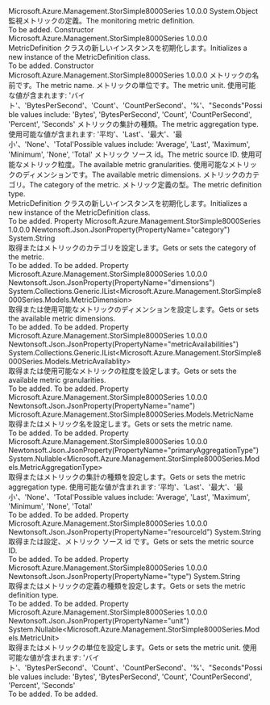 <Type Name="MetricDefinition" FullName="Microsoft.Azure.Management.StorSimple8000Series.Models.MetricDefinition">
  <TypeSignature Language="C#" Value="public class MetricDefinition" />
  <TypeSignature Language="ILAsm" Value=".class public auto ansi beforefieldinit MetricDefinition extends System.Object" />
  <TypeSignature Language="DocId" Value="T:Microsoft.Azure.Management.StorSimple8000Series.Models.MetricDefinition" />
  <TypeSignature Language="VB.NET" Value="Public Class MetricDefinition" />
  <TypeSignature Language="F#" Value="type MetricDefinition = class" />
  <AssemblyInfo>
    <AssemblyName>Microsoft.Azure.Management.StorSimple8000Series</AssemblyName>
    <AssemblyVersion>1.0.0.0</AssemblyVersion>
  </AssemblyInfo>
  <Base>
    <BaseTypeName>System.Object</BaseTypeName>
  </Base>
  <Interfaces />
  <Docs>
    <summary>
            <span data-ttu-id="6e06e-101">監視メトリックの定義。</span><span class="sxs-lookup"><span data-stu-id="6e06e-101">The monitoring metric definition.</span></span>
            </summary>
    <remarks>To be added.</remarks>
  </Docs>
  <Members>
    <Member MemberName=".ctor">
      <MemberSignature Language="C#" Value="public MetricDefinition ();" />
      <MemberSignature Language="ILAsm" Value=".method public hidebysig specialname rtspecialname instance void .ctor() cil managed" />
      <MemberSignature Language="DocId" Value="M:Microsoft.Azure.Management.StorSimple8000Series.Models.MetricDefinition.#ctor" />
      <MemberSignature Language="VB.NET" Value="Public Sub New ()" />
      <MemberType>Constructor</MemberType>
      <AssemblyInfo>
        <AssemblyName>Microsoft.Azure.Management.StorSimple8000Series</AssemblyName>
        <AssemblyVersion>1.0.0.0</AssemblyVersion>
      </AssemblyInfo>
      <Parameters />
      <Docs>
        <summary>
            <span data-ttu-id="6e06e-102">MetricDefinition クラスの新しいインスタンスを初期化します。</span><span class="sxs-lookup"><span data-stu-id="6e06e-102">Initializes a new instance of the MetricDefinition class.</span></span>
            </summary>
        <remarks>To be added.</remarks>
      </Docs>
    </Member>
    <Member MemberName=".ctor">
      <MemberSignature Language="C#" Value="public MetricDefinition (Microsoft.Azure.Management.StorSimple8000Series.Models.MetricName name = null, Nullable&lt;Microsoft.Azure.Management.StorSimple8000Series.Models.MetricUnit&gt; unit = null, Nullable&lt;Microsoft.Azure.Management.StorSimple8000Series.Models.MetricAggregationType&gt; primaryAggregationType = null, string resourceId = null, System.Collections.Generic.IList&lt;Microsoft.Azure.Management.StorSimple8000Series.Models.MetricAvailablity&gt; metricAvailabilities = null, System.Collections.Generic.IList&lt;Microsoft.Azure.Management.StorSimple8000Series.Models.MetricDimension&gt; dimensions = null, string category = null, string type = null);" />
      <MemberSignature Language="ILAsm" Value=".method public hidebysig specialname rtspecialname instance void .ctor(class Microsoft.Azure.Management.StorSimple8000Series.Models.MetricName name, valuetype System.Nullable`1&lt;valuetype Microsoft.Azure.Management.StorSimple8000Series.Models.MetricUnit&gt; unit, valuetype System.Nullable`1&lt;valuetype Microsoft.Azure.Management.StorSimple8000Series.Models.MetricAggregationType&gt; primaryAggregationType, string resourceId, class System.Collections.Generic.IList`1&lt;class Microsoft.Azure.Management.StorSimple8000Series.Models.MetricAvailablity&gt; metricAvailabilities, class System.Collections.Generic.IList`1&lt;class Microsoft.Azure.Management.StorSimple8000Series.Models.MetricDimension&gt; dimensions, string category, string type) cil managed" />
      <MemberSignature Language="DocId" Value="M:Microsoft.Azure.Management.StorSimple8000Series.Models.MetricDefinition.#ctor(Microsoft.Azure.Management.StorSimple8000Series.Models.MetricName,System.Nullable{Microsoft.Azure.Management.StorSimple8000Series.Models.MetricUnit},System.Nullable{Microsoft.Azure.Management.StorSimple8000Series.Models.MetricAggregationType},System.String,System.Collections.Generic.IList{Microsoft.Azure.Management.StorSimple8000Series.Models.MetricAvailablity},System.Collections.Generic.IList{Microsoft.Azure.Management.StorSimple8000Series.Models.MetricDimension},System.String,System.String)" />
      <MemberSignature Language="VB.NET" Value="Public Sub New (Optional name As MetricName = null, Optional unit As Nullable(Of MetricUnit) = null, Optional primaryAggregationType As Nullable(Of MetricAggregationType) = null, Optional resourceId As String = null, Optional metricAvailabilities As IList(Of MetricAvailablity) = null, Optional dimensions As IList(Of MetricDimension) = null, Optional category As String = null, Optional type As String = null)" />
      <MemberSignature Language="F#" Value="new Microsoft.Azure.Management.StorSimple8000Series.Models.MetricDefinition : Microsoft.Azure.Management.StorSimple8000Series.Models.MetricName * Nullable&lt;Microsoft.Azure.Management.StorSimple8000Series.Models.MetricUnit&gt; * Nullable&lt;Microsoft.Azure.Management.StorSimple8000Series.Models.MetricAggregationType&gt; * string * System.Collections.Generic.IList&lt;Microsoft.Azure.Management.StorSimple8000Series.Models.MetricAvailablity&gt; * System.Collections.Generic.IList&lt;Microsoft.Azure.Management.StorSimple8000Series.Models.MetricDimension&gt; * string * string -&gt; Microsoft.Azure.Management.StorSimple8000Series.Models.MetricDefinition" Usage="new Microsoft.Azure.Management.StorSimple8000Series.Models.MetricDefinition (name, unit, primaryAggregationType, resourceId, metricAvailabilities, dimensions, category, type)" />
      <MemberType>Constructor</MemberType>
      <AssemblyInfo>
        <AssemblyName>Microsoft.Azure.Management.StorSimple8000Series</AssemblyName>
        <AssemblyVersion>1.0.0.0</AssemblyVersion>
      </AssemblyInfo>
      <Parameters>
        <Parameter Name="name" Type="Microsoft.Azure.Management.StorSimple8000Series.Models.MetricName" />
        <Parameter Name="unit" Type="System.Nullable&lt;Microsoft.Azure.Management.StorSimple8000Series.Models.MetricUnit&gt;" />
        <Parameter Name="primaryAggregationType" Type="System.Nullable&lt;Microsoft.Azure.Management.StorSimple8000Series.Models.MetricAggregationType&gt;" />
        <Parameter Name="resourceId" Type="System.String" />
        <Parameter Name="metricAvailabilities" Type="System.Collections.Generic.IList&lt;Microsoft.Azure.Management.StorSimple8000Series.Models.MetricAvailablity&gt;" />
        <Parameter Name="dimensions" Type="System.Collections.Generic.IList&lt;Microsoft.Azure.Management.StorSimple8000Series.Models.MetricDimension&gt;" />
        <Parameter Name="category" Type="System.String" />
        <Parameter Name="type" Type="System.String" />
      </Parameters>
      <Docs>
        <param name="name"><span data-ttu-id="6e06e-103">メトリックの名前です。</span><span class="sxs-lookup"><span data-stu-id="6e06e-103">The metric name.</span></span></param>
        <param name="unit"><span data-ttu-id="6e06e-104">メトリックの単位です。</span><span class="sxs-lookup"><span data-stu-id="6e06e-104">The metric unit.</span></span> <span data-ttu-id="6e06e-105">使用可能な値が含まれます: 'バイト'、'BytesPerSecond'、'Count'、'CountPerSecond'、'%'、"Seconds"</span><span class="sxs-lookup"><span data-stu-id="6e06e-105">Possible values include: 'Bytes', 'BytesPerSecond', 'Count', 'CountPerSecond', 'Percent', 'Seconds'</span></span></param>
        <param name="primaryAggregationType"><span data-ttu-id="6e06e-106">メトリックの集計の種類。</span><span class="sxs-lookup"><span data-stu-id="6e06e-106">The metric aggregation type.</span></span>
            <span data-ttu-id="6e06e-107">使用可能な値が含まれます: '平均'、'Last'、'最大'、'最小'、'None'、'Total'</span><span class="sxs-lookup"><span data-stu-id="6e06e-107">Possible values include: 'Average', 'Last', 'Maximum', 'Minimum', 'None', 'Total'</span></span></param>
        <param name="resourceId"><span data-ttu-id="6e06e-108">メトリック ソース id。</span><span class="sxs-lookup"><span data-stu-id="6e06e-108">The metric source ID.</span></span></param>
        <param name="metricAvailabilities"><span data-ttu-id="6e06e-109">使用可能なメトリック粒度。</span><span class="sxs-lookup"><span data-stu-id="6e06e-109">The available metric granularities.</span></span></param>
        <param name="dimensions"><span data-ttu-id="6e06e-110">使用可能なメトリックのディメンションです。</span><span class="sxs-lookup"><span data-stu-id="6e06e-110">The available metric dimensions.</span></span></param>
        <param name="category"><span data-ttu-id="6e06e-111">メトリックのカテゴリ。</span><span class="sxs-lookup"><span data-stu-id="6e06e-111">The category of the metric.</span></span></param>
        <param name="type"><span data-ttu-id="6e06e-112">メトリック定義の型。</span><span class="sxs-lookup"><span data-stu-id="6e06e-112">The metric definition type.</span></span></param>
        <summary>
            <span data-ttu-id="6e06e-113">MetricDefinition クラスの新しいインスタンスを初期化します。</span><span class="sxs-lookup"><span data-stu-id="6e06e-113">Initializes a new instance of the MetricDefinition class.</span></span>
            </summary>
        <remarks>To be added.</remarks>
      </Docs>
    </Member>
    <Member MemberName="Category">
      <MemberSignature Language="C#" Value="public string Category { get; set; }" />
      <MemberSignature Language="ILAsm" Value=".property instance string Category" />
      <MemberSignature Language="DocId" Value="P:Microsoft.Azure.Management.StorSimple8000Series.Models.MetricDefinition.Category" />
      <MemberSignature Language="VB.NET" Value="Public Property Category As String" />
      <MemberSignature Language="F#" Value="member this.Category : string with get, set" Usage="Microsoft.Azure.Management.StorSimple8000Series.Models.MetricDefinition.Category" />
      <MemberType>Property</MemberType>
      <AssemblyInfo>
        <AssemblyName>Microsoft.Azure.Management.StorSimple8000Series</AssemblyName>
        <AssemblyVersion>1.0.0.0</AssemblyVersion>
      </AssemblyInfo>
      <Attributes>
        <Attribute>
          <AttributeName>Newtonsoft.Json.JsonProperty(PropertyName="category")</AttributeName>
        </Attribute>
      </Attributes>
      <ReturnValue>
        <ReturnType>System.String</ReturnType>
      </ReturnValue>
      <Docs>
        <summary>
            <span data-ttu-id="6e06e-114">取得またはメトリックのカテゴリを設定します。</span><span class="sxs-lookup"><span data-stu-id="6e06e-114">Gets or sets the category of the metric.</span></span>
            </summary>
        <value>To be added.</value>
        <remarks>To be added.</remarks>
      </Docs>
    </Member>
    <Member MemberName="Dimensions">
      <MemberSignature Language="C#" Value="public System.Collections.Generic.IList&lt;Microsoft.Azure.Management.StorSimple8000Series.Models.MetricDimension&gt; Dimensions { get; set; }" />
      <MemberSignature Language="ILAsm" Value=".property instance class System.Collections.Generic.IList`1&lt;class Microsoft.Azure.Management.StorSimple8000Series.Models.MetricDimension&gt; Dimensions" />
      <MemberSignature Language="DocId" Value="P:Microsoft.Azure.Management.StorSimple8000Series.Models.MetricDefinition.Dimensions" />
      <MemberSignature Language="VB.NET" Value="Public Property Dimensions As IList(Of MetricDimension)" />
      <MemberSignature Language="F#" Value="member this.Dimensions : System.Collections.Generic.IList&lt;Microsoft.Azure.Management.StorSimple8000Series.Models.MetricDimension&gt; with get, set" Usage="Microsoft.Azure.Management.StorSimple8000Series.Models.MetricDefinition.Dimensions" />
      <MemberType>Property</MemberType>
      <AssemblyInfo>
        <AssemblyName>Microsoft.Azure.Management.StorSimple8000Series</AssemblyName>
        <AssemblyVersion>1.0.0.0</AssemblyVersion>
      </AssemblyInfo>
      <Attributes>
        <Attribute>
          <AttributeName>Newtonsoft.Json.JsonProperty(PropertyName="dimensions")</AttributeName>
        </Attribute>
      </Attributes>
      <ReturnValue>
        <ReturnType>System.Collections.Generic.IList&lt;Microsoft.Azure.Management.StorSimple8000Series.Models.MetricDimension&gt;</ReturnType>
      </ReturnValue>
      <Docs>
        <summary>
            <span data-ttu-id="6e06e-115">取得または使用可能なメトリックのディメンションを設定します。</span><span class="sxs-lookup"><span data-stu-id="6e06e-115">Gets or sets the available metric dimensions.</span></span>
            </summary>
        <value>To be added.</value>
        <remarks>To be added.</remarks>
      </Docs>
    </Member>
    <Member MemberName="MetricAvailabilities">
      <MemberSignature Language="C#" Value="public System.Collections.Generic.IList&lt;Microsoft.Azure.Management.StorSimple8000Series.Models.MetricAvailablity&gt; MetricAvailabilities { get; set; }" />
      <MemberSignature Language="ILAsm" Value=".property instance class System.Collections.Generic.IList`1&lt;class Microsoft.Azure.Management.StorSimple8000Series.Models.MetricAvailablity&gt; MetricAvailabilities" />
      <MemberSignature Language="DocId" Value="P:Microsoft.Azure.Management.StorSimple8000Series.Models.MetricDefinition.MetricAvailabilities" />
      <MemberSignature Language="VB.NET" Value="Public Property MetricAvailabilities As IList(Of MetricAvailablity)" />
      <MemberSignature Language="F#" Value="member this.MetricAvailabilities : System.Collections.Generic.IList&lt;Microsoft.Azure.Management.StorSimple8000Series.Models.MetricAvailablity&gt; with get, set" Usage="Microsoft.Azure.Management.StorSimple8000Series.Models.MetricDefinition.MetricAvailabilities" />
      <MemberType>Property</MemberType>
      <AssemblyInfo>
        <AssemblyName>Microsoft.Azure.Management.StorSimple8000Series</AssemblyName>
        <AssemblyVersion>1.0.0.0</AssemblyVersion>
      </AssemblyInfo>
      <Attributes>
        <Attribute>
          <AttributeName>Newtonsoft.Json.JsonProperty(PropertyName="metricAvailabilities")</AttributeName>
        </Attribute>
      </Attributes>
      <ReturnValue>
        <ReturnType>System.Collections.Generic.IList&lt;Microsoft.Azure.Management.StorSimple8000Series.Models.MetricAvailablity&gt;</ReturnType>
      </ReturnValue>
      <Docs>
        <summary>
            <span data-ttu-id="6e06e-116">取得または使用可能なメトリックの粒度を設定します。</span><span class="sxs-lookup"><span data-stu-id="6e06e-116">Gets or sets the available metric granularities.</span></span>
            </summary>
        <value>To be added.</value>
        <remarks>To be added.</remarks>
      </Docs>
    </Member>
    <Member MemberName="Name">
      <MemberSignature Language="C#" Value="public Microsoft.Azure.Management.StorSimple8000Series.Models.MetricName Name { get; set; }" />
      <MemberSignature Language="ILAsm" Value=".property instance class Microsoft.Azure.Management.StorSimple8000Series.Models.MetricName Name" />
      <MemberSignature Language="DocId" Value="P:Microsoft.Azure.Management.StorSimple8000Series.Models.MetricDefinition.Name" />
      <MemberSignature Language="VB.NET" Value="Public Property Name As MetricName" />
      <MemberSignature Language="F#" Value="member this.Name : Microsoft.Azure.Management.StorSimple8000Series.Models.MetricName with get, set" Usage="Microsoft.Azure.Management.StorSimple8000Series.Models.MetricDefinition.Name" />
      <MemberType>Property</MemberType>
      <AssemblyInfo>
        <AssemblyName>Microsoft.Azure.Management.StorSimple8000Series</AssemblyName>
        <AssemblyVersion>1.0.0.0</AssemblyVersion>
      </AssemblyInfo>
      <Attributes>
        <Attribute>
          <AttributeName>Newtonsoft.Json.JsonProperty(PropertyName="name")</AttributeName>
        </Attribute>
      </Attributes>
      <ReturnValue>
        <ReturnType>Microsoft.Azure.Management.StorSimple8000Series.Models.MetricName</ReturnType>
      </ReturnValue>
      <Docs>
        <summary>
            <span data-ttu-id="6e06e-117">取得またはメトリック名を設定します。</span><span class="sxs-lookup"><span data-stu-id="6e06e-117">Gets or sets the metric name.</span></span>
            </summary>
        <value>To be added.</value>
        <remarks>To be added.</remarks>
      </Docs>
    </Member>
    <Member MemberName="PrimaryAggregationType">
      <MemberSignature Language="C#" Value="public Nullable&lt;Microsoft.Azure.Management.StorSimple8000Series.Models.MetricAggregationType&gt; PrimaryAggregationType { get; set; }" />
      <MemberSignature Language="ILAsm" Value=".property instance valuetype System.Nullable`1&lt;valuetype Microsoft.Azure.Management.StorSimple8000Series.Models.MetricAggregationType&gt; PrimaryAggregationType" />
      <MemberSignature Language="DocId" Value="P:Microsoft.Azure.Management.StorSimple8000Series.Models.MetricDefinition.PrimaryAggregationType" />
      <MemberSignature Language="VB.NET" Value="Public Property PrimaryAggregationType As Nullable(Of MetricAggregationType)" />
      <MemberSignature Language="F#" Value="member this.PrimaryAggregationType : Nullable&lt;Microsoft.Azure.Management.StorSimple8000Series.Models.MetricAggregationType&gt; with get, set" Usage="Microsoft.Azure.Management.StorSimple8000Series.Models.MetricDefinition.PrimaryAggregationType" />
      <MemberType>Property</MemberType>
      <AssemblyInfo>
        <AssemblyName>Microsoft.Azure.Management.StorSimple8000Series</AssemblyName>
        <AssemblyVersion>1.0.0.0</AssemblyVersion>
      </AssemblyInfo>
      <Attributes>
        <Attribute>
          <AttributeName>Newtonsoft.Json.JsonProperty(PropertyName="primaryAggregationType")</AttributeName>
        </Attribute>
      </Attributes>
      <ReturnValue>
        <ReturnType>System.Nullable&lt;Microsoft.Azure.Management.StorSimple8000Series.Models.MetricAggregationType&gt;</ReturnType>
      </ReturnValue>
      <Docs>
        <summary>
            <span data-ttu-id="6e06e-118">取得またはメトリックの集計の種類を設定します。</span><span class="sxs-lookup"><span data-stu-id="6e06e-118">Gets or sets the metric aggregation type.</span></span> <span data-ttu-id="6e06e-119">使用可能な値が含まれます: '平均'、'Last'、'最大'、'最小'、'None'、'Total'</span><span class="sxs-lookup"><span data-stu-id="6e06e-119">Possible values include: 'Average', 'Last', 'Maximum', 'Minimum', 'None', 'Total'</span></span>
            </summary>
        <value>To be added.</value>
        <remarks>To be added.</remarks>
      </Docs>
    </Member>
    <Member MemberName="ResourceId">
      <MemberSignature Language="C#" Value="public string ResourceId { get; set; }" />
      <MemberSignature Language="ILAsm" Value=".property instance string ResourceId" />
      <MemberSignature Language="DocId" Value="P:Microsoft.Azure.Management.StorSimple8000Series.Models.MetricDefinition.ResourceId" />
      <MemberSignature Language="VB.NET" Value="Public Property ResourceId As String" />
      <MemberSignature Language="F#" Value="member this.ResourceId : string with get, set" Usage="Microsoft.Azure.Management.StorSimple8000Series.Models.MetricDefinition.ResourceId" />
      <MemberType>Property</MemberType>
      <AssemblyInfo>
        <AssemblyName>Microsoft.Azure.Management.StorSimple8000Series</AssemblyName>
        <AssemblyVersion>1.0.0.0</AssemblyVersion>
      </AssemblyInfo>
      <Attributes>
        <Attribute>
          <AttributeName>Newtonsoft.Json.JsonProperty(PropertyName="resourceId")</AttributeName>
        </Attribute>
      </Attributes>
      <ReturnValue>
        <ReturnType>System.String</ReturnType>
      </ReturnValue>
      <Docs>
        <summary>
            <span data-ttu-id="6e06e-120">取得または設定、メトリック ソース id です。</span><span class="sxs-lookup"><span data-stu-id="6e06e-120">Gets or sets the metric source ID.</span></span>
            </summary>
        <value>To be added.</value>
        <remarks>To be added.</remarks>
      </Docs>
    </Member>
    <Member MemberName="Type">
      <MemberSignature Language="C#" Value="public string Type { get; set; }" />
      <MemberSignature Language="ILAsm" Value=".property instance string Type" />
      <MemberSignature Language="DocId" Value="P:Microsoft.Azure.Management.StorSimple8000Series.Models.MetricDefinition.Type" />
      <MemberSignature Language="VB.NET" Value="Public Property Type As String" />
      <MemberSignature Language="F#" Value="member this.Type : string with get, set" Usage="Microsoft.Azure.Management.StorSimple8000Series.Models.MetricDefinition.Type" />
      <MemberType>Property</MemberType>
      <AssemblyInfo>
        <AssemblyName>Microsoft.Azure.Management.StorSimple8000Series</AssemblyName>
        <AssemblyVersion>1.0.0.0</AssemblyVersion>
      </AssemblyInfo>
      <Attributes>
        <Attribute>
          <AttributeName>Newtonsoft.Json.JsonProperty(PropertyName="type")</AttributeName>
        </Attribute>
      </Attributes>
      <ReturnValue>
        <ReturnType>System.String</ReturnType>
      </ReturnValue>
      <Docs>
        <summary>
            <span data-ttu-id="6e06e-121">取得またはメトリックの定義の種類を設定します。</span><span class="sxs-lookup"><span data-stu-id="6e06e-121">Gets or sets the metric definition type.</span></span>
            </summary>
        <value>To be added.</value>
        <remarks>To be added.</remarks>
      </Docs>
    </Member>
    <Member MemberName="Unit">
      <MemberSignature Language="C#" Value="public Nullable&lt;Microsoft.Azure.Management.StorSimple8000Series.Models.MetricUnit&gt; Unit { get; set; }" />
      <MemberSignature Language="ILAsm" Value=".property instance valuetype System.Nullable`1&lt;valuetype Microsoft.Azure.Management.StorSimple8000Series.Models.MetricUnit&gt; Unit" />
      <MemberSignature Language="DocId" Value="P:Microsoft.Azure.Management.StorSimple8000Series.Models.MetricDefinition.Unit" />
      <MemberSignature Language="VB.NET" Value="Public Property Unit As Nullable(Of MetricUnit)" />
      <MemberSignature Language="F#" Value="member this.Unit : Nullable&lt;Microsoft.Azure.Management.StorSimple8000Series.Models.MetricUnit&gt; with get, set" Usage="Microsoft.Azure.Management.StorSimple8000Series.Models.MetricDefinition.Unit" />
      <MemberType>Property</MemberType>
      <AssemblyInfo>
        <AssemblyName>Microsoft.Azure.Management.StorSimple8000Series</AssemblyName>
        <AssemblyVersion>1.0.0.0</AssemblyVersion>
      </AssemblyInfo>
      <Attributes>
        <Attribute>
          <AttributeName>Newtonsoft.Json.JsonProperty(PropertyName="unit")</AttributeName>
        </Attribute>
      </Attributes>
      <ReturnValue>
        <ReturnType>System.Nullable&lt;Microsoft.Azure.Management.StorSimple8000Series.Models.MetricUnit&gt;</ReturnType>
      </ReturnValue>
      <Docs>
        <summary>
            <span data-ttu-id="6e06e-122">取得またはメトリックの単位を設定します。</span><span class="sxs-lookup"><span data-stu-id="6e06e-122">Gets or sets the metric unit.</span></span> <span data-ttu-id="6e06e-123">使用可能な値が含まれます: 'バイト'、'BytesPerSecond'、'Count'、'CountPerSecond'、'%'、"Seconds"</span><span class="sxs-lookup"><span data-stu-id="6e06e-123">Possible values include: 'Bytes', 'BytesPerSecond', 'Count', 'CountPerSecond', 'Percent', 'Seconds'</span></span>
            </summary>
        <value>To be added.</value>
        <remarks>To be added.</remarks>
      </Docs>
    </Member>
  </Members>
</Type>